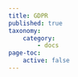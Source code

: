 ```yaml
---
title: GDPR
published: true
taxonomy:
    category:
        - docs
page-toc:
    active: false
---
```


<br> 
